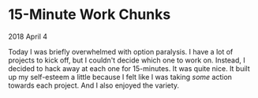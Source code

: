 # 15-Minute Work Chunks

<time datetime="2018-04-04">2018 April 4</time>

Today I was briefly overwhelmed with option paralysis. I have a lot of
projects to kick off, but I couldn't decide which one to work
on. Instead, I decided to hack away at each one for 15-minutes. It
was quite nice. It built up my self-esteem a little because I felt like I was
taking *some* action towards each project. And I also enjoyed the variety.
